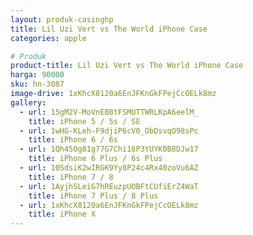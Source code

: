 ```yaml
---
layout: produk-casinghp
title: Lil Uzi Vert vs The World iPhone Case
categories: apple

# Produk
product-title: Lil Uzi Vert vs The World iPhone Case
harga: 90000
sku: hn-3087
image-drive: 1xKhcX8120a6EnJFKnGkFPejCcOELk8mz
gallery:
  - url: 15gM2V-MoVnEBBtFSMUTTWRLKpA6eelM_
    title: iPhone 5 / 5s / SE
  - url: 1wHG-KLeh-F9djiP6cV0_ObDsvqO98sPc
    title: iPhone 6 / 6s
  - url: 1Qh45Og81g77G7Chi16P3YUYK0B8DJw17
    title: iPhone 6 Plus / 6s Plus
  - url: 10SdsiK2wIRGK9Yy8P24c4Rx40zoVu6AZ
    title: iPhone 7 / 8
  - url: 1AyjhSLeiG7hREuzpUOBFtCUfiErZ4WaT
    title: iPhone 7 Plus / 8 Plus
  - url: 1xKhcX8120a6EnJFKnGkFPejCcOELk8mz
    title: iPhone X
---
```

